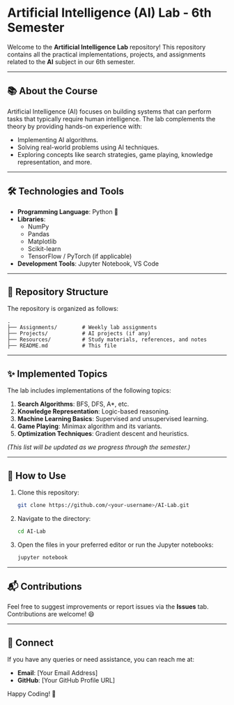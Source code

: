 # Artificial Intelligence (AI) Lab - 6th Semester

Welcome to the **Artificial Intelligence Lab** repository! This repository contains all the practical implementations, projects, and assignments related to the **AI** subject in our 6th semester.

---

## 📚 **About the Course**
Artificial Intelligence (AI) focuses on building systems that can perform tasks that typically require human intelligence. The lab complements the theory by providing hands-on experience with:
- Implementing AI algorithms.
- Solving real-world problems using AI techniques.
- Exploring concepts like search strategies, game playing, knowledge representation, and more.

---

## 🛠️ **Technologies and Tools**
- **Programming Language**: Python 🐍
- **Libraries**: 
  - NumPy
  - Pandas
  - Matplotlib
  - Scikit-learn
  - TensorFlow / PyTorch (if applicable)
- **Development Tools**: Jupyter Notebook, VS Code

---

## 📂 **Repository Structure**
The repository is organized as follows:

```plaintext
.
├── Assignments/        # Weekly lab assignments
├── Projects/           # AI projects (if any)
├── Resources/          # Study materials, references, and notes
├── README.md           # This file
```

---

## ✨ **Implemented Topics**
The lab includes implementations of the following topics:
1. **Search Algorithms**: BFS, DFS, A*, etc.
2. **Knowledge Representation**: Logic-based reasoning.
3. **Machine Learning Basics**: Supervised and unsupervised learning.
4. **Game Playing**: Minimax algorithm and its variants.
5. **Optimization Techniques**: Gradient descent and heuristics.

*(This list will be updated as we progress through the semester.)*

---

## 🚀 **How to Use**
1. Clone this repository:
   ```bash
   git clone https://github.com/<your-username>/AI-Lab.git
   ```
2. Navigate to the directory:
   ```bash
   cd AI-Lab
   ```
3. Open the files in your preferred editor or run the Jupyter notebooks:
   ```bash
   jupyter notebook
   ```

---

## 📬 **Contributions**
Feel free to suggest improvements or report issues via the **Issues** tab. Contributions are welcome! 😄

---

## 🔗 **Connect**
If you have any queries or need assistance, you can reach me at:
- **Email**: [Your Email Address]
- **GitHub**: [Your GitHub Profile URL]

Happy Coding! 🎉

